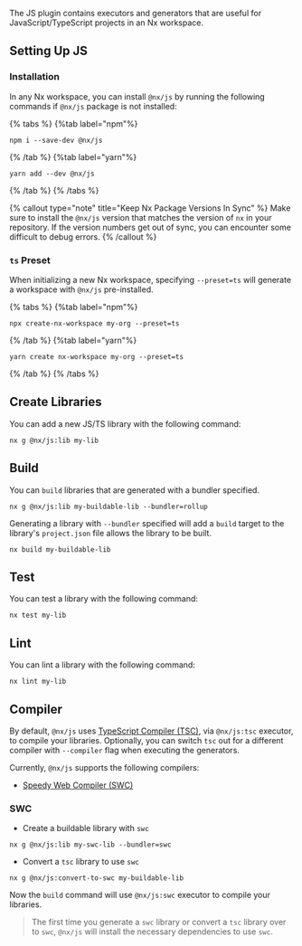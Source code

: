 The JS plugin contains executors and generators that are useful for JavaScript/TypeScript projects in an Nx workspace.

## Setting Up JS

### Installation

In any Nx workspace, you can install `@nx/js` by running the following commands if `@nx/js` package is not installed:

{% tabs %}
{%tab label="npm"%}

```shell
npm i --save-dev @nx/js
```

{% /tab %}
{%tab label="yarn"%}

```shell
yarn add --dev @nx/js
```

{% /tab %}
{% /tabs %}

{% callout type="note" title="Keep Nx Package Versions In Sync" %}
Make sure to install the `@nx/js` version that matches the version of `nx` in your repository. If the version numbers get out of sync, you can encounter some difficult to debug errors.
{% /callout %}

### `ts` Preset

When initializing a new Nx workspace, specifying `--preset=ts` will generate a workspace with `@nx/js` pre-installed.

{% tabs %}
{%tab label="npm"%}

```shell
npx create-nx-workspace my-org --preset=ts
```

{% /tab %}
{%tab label="yarn"%}

```shell
yarn create nx-workspace my-org --preset=ts
```

{% /tab %}
{% /tabs %}

## Create Libraries

You can add a new JS/TS library with the following command:

```shell
nx g @nx/js:lib my-lib
```

## Build

You can `build` libraries that are generated with a bundler specified.

```shell
nx g @nx/js:lib my-buildable-lib --bundler=rollup
```

Generating a library with `--bundler` specified will add a `build` target to the library's `project.json` file allows the library to be built.

```shell
nx build my-buildable-lib
```

## Test

You can test a library with the following command:

```shell
nx test my-lib
```

## Lint

You can lint a library with the following command:

```shell
nx lint my-lib
```

## Compiler

By default, `@nx/js` uses [TypeScript Compiler (TSC)](https://www.typescriptlang.org/docs/handbook/2/basic-types.html#tsc-the-typescript-compiler), via `@nx/js:tsc` executor, to compile your libraries. Optionally, you can switch `tsc` out for a different compiler with `--compiler` flag when executing the generators.

Currently, `@nx/js` supports the following compilers:

- [Speedy Web Compiler (SWC)](https://swc.rs)

### SWC

- Create a buildable library with `swc`

```shell
nx g @nx/js:lib my-swc-lib --bundler=swc
```

- Convert a `tsc` library to use `swc`

```shell
nx g @nx/js:convert-to-swc my-buildable-lib
```

Now the `build` command will use `@nx/js:swc` executor to compile your libraries.

> The first time you generate a `swc` library or convert a `tsc` library over to `swc`, `@nx/js` will install the necessary dependencies to use `swc`.
